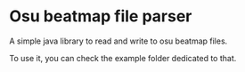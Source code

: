 # Osu beatmap file parser

A simple java library to read and write to osu beatmap files. 

To use it, you can check the example folder dedicated to that. 
